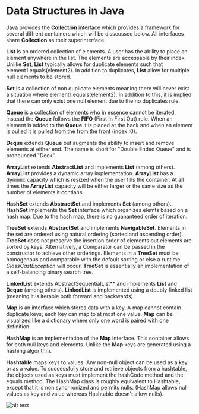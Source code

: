 # Data Structures in Java  
Java provides the **Collection** interface which provides a framework for several diffrent containers which will be disscussed below. All interfaces share **Collection** as their superinterface.  
  

**List** is an ordered collection of elements. A user has the ability to place an element anywhere in the list. The elements are accessable by their index. Unlike **Set**, **List** typically allows for duplicate elements such that element1.equals(element2). In addition to duplicates, **List** allow for multiple null elements to be stored.  
  
**Set** is a collection of non duplicate elements meaning there will never exist a situation where element1.equals(element2). In addition to this, it is implied that there can only exist one null element due to the no duplicates rule.  

**Queue** is a collection of elements who in essence cannot be iterated, instead the **Queue** follows the **FIFO** (First In First Out) rule. When an element is added to the **Queue** it is placed at the back and when an element is pulled it is pulled from the from the front (index :0).  
  
**Deque** extends **Queue** but augments the ability to insert and remove elements at either end. The name is short for "Double Ended Queue" and is pronounced "Deck".  
  
**ArrayList** extends **AbstractList** and implements **List** (among others). **ArrayList** provides a dynamic array implementation. **ArrayList** has a dynimic capacity which is resized when the user fills the container. At all times the **ArrayList** capacity will be either larger or the same size as the number of elements it contians.  
  
**HashSet** extends **AbstractSet** and implements **Set** (among others). **HashSet** implements the **Set** interface which organizes elemts based on a hash map. Due to the hash map, there is no guananteed order of iteration.  
  
**TreeSet** extends **AbstractSet** and implements **NavigableSet**. Elements in the set are ordered using natural ordering (sorted and ascending order). **TreeSet** does not preserve the insertion order of elements but elements are sorted by keys. Alternatively, a Comparator can be passed in the constructor to achieve other orderings. Elements in a **TreeSet** must be homogenous and comparable with the default sorting or else a runtime *ClassCastException* will occur. **TreeSet** is essentially an implementation of a self-balancing binary search tree.  
  
**LinkedList** extends AbstractSequentialList** and implements **List** and **Deque** (among others). **LinkedList** is implemented using a doubly-linked list (meaning it is iterable both forward and backwards).  
  
**Map** is an interface which stores data with a key. A map cannot contain duplicate keys; each key can map to at most one value. **Map** can be visualized like a dictionary where only one word is paired with one definition.  
  
**HashMap** is an implementation of the **Map** interface. This container allows for both null keys and elements. Unlike the **Map** keys are generated using a hashing algorithm.  
  
**Hashtable** maps keys to values. Any non-null object can be used as a key or as a value. To successfully store and retrieve objects from a hashtable, the objects used as keys must implement the hashCode method and the equals method. The HashMap class is roughly equivalent to Hashtable, except that it is non synchronized and permits nulls. (HashMap allows null values as key and value whereas Hashtable doesn't allow nulls).  
  

![alt text](https://cdncontribute.geeksforgeeks.org/wp-content/uploads/java-collection.jpg "Collections Tree")